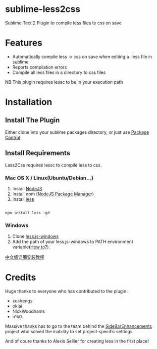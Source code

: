 # sublime-less2css

Sublime Text 2 Plugin to compile less files to css on save

# Features


 * Automatically compile less -> css on save when editing a .less file in sublime
 * Reports compilation errors
 * Compile all less files in a directory to css files
 
NB This plugin requires lessc to be in your execution path 

# Installation

## Install The Plugin

Either clone into your sublime packages directory, or just use [Package Control](https://github.com/wbond/sublime_package_control/)

## Install Requirements

Less2Css requires lessc to compile less to css.

### Mac OS X / Linux(Ubuntu/Debian…)

1. Install [NodeJS](http://nodejs.org)
2. Install npm ([NodeJS Package Manager](https://npmjs.org/doc/README.html))
3. Install [less](http://lesscss.org)

## 
    npm install less -gd
    

### Windows

1. Clone [less.js-windows](https://github.com/duncansmart/less.js-windows)
2. Add the path of your less.js-windows to PATH environment variable([How to?](http://msdn.microsoft.com/en-us/library/ee537574.aspx)).

[中文版详细安装教程](http://fdream.net/blog/article/783.aspx)

# Credits

Huge thanks to everyone who has contributed to the plugin:

  - xushengs
  - oklai
  - NickWoodhams
  - n1k0

Massive thanks has to go to the team behind the [SideBarEnhancements](https://github.com/titoBouzout/SideBarEnhancements) project who solved the inability to set project-specific settings

And of coure thanks to Alexis Sellier for creating less in the first place!
